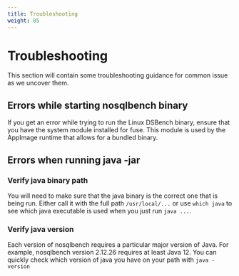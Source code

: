 ```yaml
---
title: Troubleshooting
weight: 05
---
```


# Troubleshooting

This section will contain some troubleshooting guidance for
common issue as we uncover them.

## Errors while starting nosqlbench binary

If you get an error while trying to run the Linux DSBench binary, ensure that you have the system module installed for fuse. This module is used by the AppImage runtime that allows for a bundled binary.

## Errors when running java -jar

### Verify java binary path

You will need to make sure that the java binary is the correct one that is being run. Either call it with the full path `/usr/local/...` or use `which java` to see which java executable is used when you just run `java ...`.

### Verify java version

Each version of nosqlbench requires a particular major version of Java. For example, nosqlbench version 2.12.26 requires at least Java 12.
You can quickly check which version of java you have on your path with `java -version`
